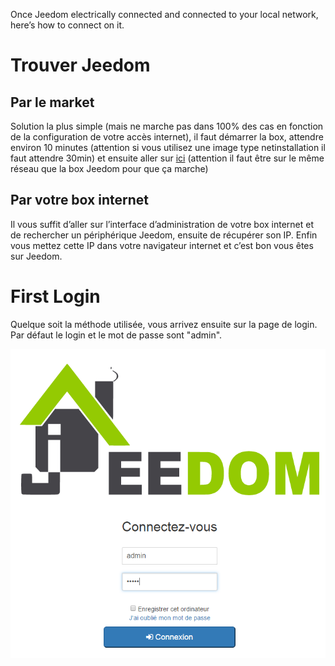 Once Jeedom electrically connected and connected to your local network, here’s how to connect on it.

Trouver Jeedom
==============

Par le market
-------------

Solution la plus simple (mais ne marche pas dans 100% des cas en fonction de la configuration de votre accès internet), il faut démarrer la box, attendre environ 10 minutes (attention si vous utilisez une image type netinstallation il faut attendre 30min) et ensuite aller sur [ici](https://www.jeedom.com/market/index.php?v=d&p=find) (attention il faut être sur le même réseau que la box Jeedom pour que ça marche)

Par votre box internet
----------------------

Il vous suffit d’aller sur l’interface d’administration de votre box internet et de rechercher un périphérique Jeedom, ensuite de récupérer son IP. Enfin vous mettez cette IP dans votre navigateur internet et c’est bon vous êtes sur Jeedom.

First Login
===========

Quelque soit la méthode utilisée, vous arrivez ensuite sur la page de login. Par défaut le login et le mot de passe sont "admin".

![](../images/premier-jeedomfinder6.png)

